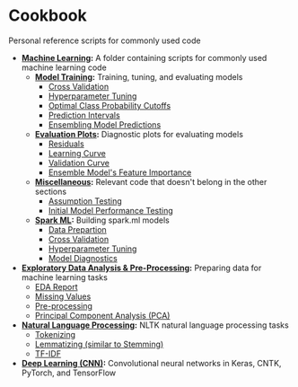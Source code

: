 # Cookbook
Personal reference scripts for commonly used code

- **[Machine Learning](https://github.com/JeffMacaluso/Cookbook/tree/master/MachineLearning):** A folder containing scripts for commonly used machine learning code
    - **[Model Training](https://github.com/JeffMacaluso/Cookbook/blob/master/MachineLearning/ModelTraining.py):** Training, tuning, and evaluating models
        - [Cross Validation](https://github.com/JeffMacaluso/Cookbook/blob/master/MachineLearning/ModelTraining.py#L25)
        - [Hyperparameter Tuning](https://github.com/JeffMacaluso/Cookbook/blob/master/MachineLearning/ModelTraining.py#L37)
        - [Optimal Class Probability Cutoffs](https://github.com/JeffMacaluso/Cookbook/blob/master/MachineLearning/ModelTraining.py#L97)
        - [Prediction Intervals](https://github.com/JeffMacaluso/Cookbook/blob/master/MachineLearning/ModelTraining.py#L175)
        - [Ensembling Model Predictions](https://github.com/JeffMacaluso/Cookbook/blob/master/MachineLearning/ModelTraining.py#L267)
    - **[Evaluation Plots](https://github.com/JeffMacaluso/Cookbook/blob/master/MachineLearning/EvaluationPlots.py):** Diagnostic plots for evaluating models
        - [Residuals](https://github.com/JeffMacaluso/Cookbook/blob/master/MachineLearning/EvaluationPlots.py#L28)
        - [Learning Curve](https://github.com/JeffMacaluso/Cookbook/blob/master/MachineLearning/EvaluationPlots.py#L61)
        - [Validation Curve](https://github.com/JeffMacaluso/Cookbook/blob/master/MachineLearning/EvaluationPlots.py#L89)  
        - [Ensemble Model's Feature Importance](https://github.com/JeffMacaluso/Cookbook/blob/master/MachineLearning/EvaluationPlots.py#L122)
    - **[Miscellaneous](https://github.com/JeffMacaluso/Cookbook/blob/master/MachineLearning/Miscellaneous.py):** Relevant code that doesn't belong in the other sections
        - [Assumption Testing](https://github.com/JeffMacaluso/Cookbook/blob/master/MachineLearning/Miscellaneous.py#L25)
        - [Initial Model Performance Testing](https://github.com/JeffMacaluso/Cookbook/blob/master/MachineLearning/Miscellaneous.py#L239)
    - **[Spark ML](https://github.com/JeffMacaluso/Cookbook/blob/master/MachineLearning/SparkML.py):** Building spark.ml models
        - [Data Prepartion](https://github.com/JeffMacaluso/Cookbook/blob/master/MachineLearning/SparkML.py#L9)
        - [Cross Validation](https://github.com/JeffMacaluso/Cookbook/blob/master/MachineLearning/SparkML.py#L60)
        - [Hyperparameter Tuning](https://github.com/JeffMacaluso/Cookbook/blob/master/MachineLearning/SparkML.py#L154)
        - [Model Diagnostics](https://github.com/JeffMacaluso/Cookbook/blob/master/MachineLearning/SparkML.py#L219)
- **[Exploratory Data Analysis & Pre-Processing](https://github.com/JeffMacaluso/Cookbook/blob/master/EDA%26Preprocessing.py):** Preparing data for machine learning tasks
    - [EDA Report](https://github.com/JeffMacaluso/Cookbook/blob/master/EDA%26Preprocessing.py#L23)
    - [Missing Values](https://github.com/JeffMacaluso/Cookbook/blob/master/EDA%26Preprocessing.py#L32)
    - [Pre-processing](https://github.com/JeffMacaluso/Cookbook/blob/master/EDA%26Preprocessing.py#L148)
    - [Principal Component Analysis (PCA)](https://github.com/JeffMacaluso/Cookbook/blob/master/EDA%26Preprocessing.py#L162)
- **[Natural Language Processing](https://github.com/JeffMacaluso/Cookbook/blob/master/NLP.py):** NLTK natural language processing tasks
    - [Tokenizing](https://github.com/JeffMacaluso/Cookbook/blob/master/NLP.py#L11)
    - [Lemmatizing (similar to Stemming)](https://github.com/JeffMacaluso/Cookbook/blob/master/NLP.py#L25)
    - [TF-IDF](https://github.com/JeffMacaluso/Cookbook/blob/master/NLP.py#L43)
- **[Deep Learning (CNN)](https://nbviewer.jupyter.org/github/JeffMacaluso/Cookbook/blob/master/DeepLearning-CNN.ipynb):** Convolutional neural networks in Keras, CNTK, PyTorch, and TensorFlow
